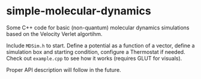 # simple-molecular-dynamics
Some C++ code for basic (non-quantum) molecular dynamics simulations based on the Velocity Verlet algortihm.

Include `MDSim.h` to start. Define a potential as a function of a vector, define a simulation box and starting condition, configure a Thermostat if needed. Check out `example.cpp` to see how it works (requires GLUT for visuals).

Proper API description will follow in the future.
